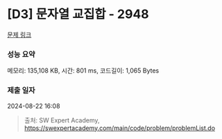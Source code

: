 # [D3] 문자열 교집합 - 2948 

[문제 링크](https://swexpertacademy.com/main/code/problem/problemDetail.do?contestProbId=AV-Un3G64SUDFAXr) 

### 성능 요약

메모리: 135,108 KB, 시간: 801 ms, 코드길이: 1,065 Bytes

### 제출 일자

2024-08-22 16:08



> 출처: SW Expert Academy, https://swexpertacademy.com/main/code/problem/problemList.do